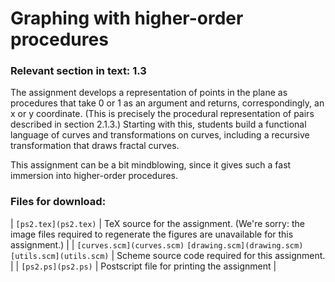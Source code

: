 # Graphing with higher-order procedures

### Relevant section in text: 1.3

The assignment develops a representation of points in the plane as procedures that take 0 or 1 as an argument and returns, correspondingly, an x or y coordinate. (This is precisely the procedural representation of pairs described in section 2.1.3.) Starting with this, students build a functional language of curves and transformations on curves, including a recursive transformation that draws fractal curves.

This assignment can be a bit mindblowing, since it gives such a fast immersion into higher-order procedures.

### Files for download:

| `[ps2.tex](ps2.tex)` | TeX source for the assignment. (We're sorry: the image files required to regenerate the figures are unavailable for this assignment.) |
| `[curves.scm](curves.scm)`
`[drawing.scm](drawing.scm)`
`[utils.scm](utils.scm)` | Scheme source code required for this assignment. |
| `[ps2.ps](ps2.ps)` | Postscript file for printing the assignment |